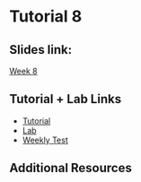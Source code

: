 # Tutorial 8

## Slides link:
[Week 8](https://docs.google.com/presentation/d/1882PSFw_k1_CtLRwNCthc3m01M_jebhDnrpIpL_vDeI/edit?usp=sharing)

## Tutorial + Lab Links
- [Tutorial](https://cgi.cse.unsw.edu.au/~cs1521/22T2/tut/08/questions)
- [Lab](https://cgi.cse.unsw.edu.au/~cs1521/22T2/lab/08/questions)
- [Weekly Test](https://cgi.cse.unsw.edu.au/~cs1521/22T2/test/08/questions)

## Additional Resources
